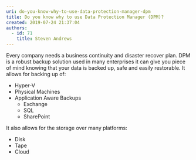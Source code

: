 ```yaml
---
uri: do-you-know-why-to-use-data-protection-manager-dpm
title: Do you know why to use Data Protection Manager (DPM)?
created: 2019-07-24 21:37:04
authors:
  - id: 71
    title: Steven Andrews
---
```





<span class='intro'> <p class="ssw15-rteElement-P">Every company needs a business continuity and disaster recover plan. DPM is a robust backup solution used in many enterprises it can give you piece of mind knowing that your data is backed up, safe and easily restorable. It allows for backing up of&#58;​<br></p> </span>

<ul><li>Hyper-V&#160;</li><li>Physical Machines</li><li>Application Aware Backups
   <ul><li>Exchange</li><li>SQL</li><li>SharePoint<br></li></ul></li></ul><p>It also allows for the storage over many platforms&#58;</p><ul><li>Disk</li><li>Tape</li><li>Cloud​<br></li></ul>


